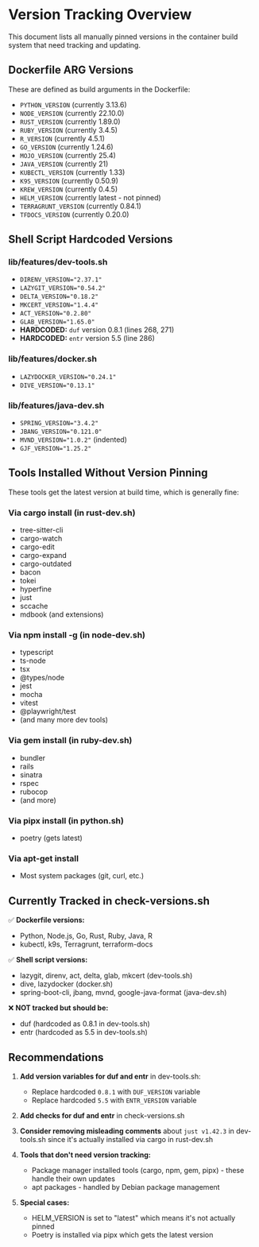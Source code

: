 # Version Tracking Overview

This document lists all manually pinned versions in the container build system that need tracking and updating.

## Dockerfile ARG Versions

These are defined as build arguments in the Dockerfile:

- `PYTHON_VERSION` (currently 3.13.6)
- `NODE_VERSION` (currently 22.10.0)
- `RUST_VERSION` (currently 1.89.0)
- `RUBY_VERSION` (currently 3.4.5)
- `R_VERSION` (currently 4.5.1)
- `GO_VERSION` (currently 1.24.6)
- `MOJO_VERSION` (currently 25.4)
- `JAVA_VERSION` (currently 21)
- `KUBECTL_VERSION` (currently 1.33)
- `K9S_VERSION` (currently 0.50.9)
- `KREW_VERSION` (currently 0.4.5)
- `HELM_VERSION` (currently latest - not pinned)
- `TERRAGRUNT_VERSION` (currently 0.84.1)
- `TFDOCS_VERSION` (currently 0.20.0)

## Shell Script Hardcoded Versions

### lib/features/dev-tools.sh

- `DIRENV_VERSION="2.37.1"`
- `LAZYGIT_VERSION="0.54.2"`
- `DELTA_VERSION="0.18.2"`
- `MKCERT_VERSION="1.4.4"`
- `ACT_VERSION="0.2.80"`
- `GLAB_VERSION="1.65.0"`
- **HARDCODED:** `duf` version 0.8.1 (lines 268, 271)
- **HARDCODED:** `entr` version 5.5 (line 286)

### lib/features/docker.sh

- `LAZYDOCKER_VERSION="0.24.1"`
- `DIVE_VERSION="0.13.1"`

### lib/features/java-dev.sh

- `SPRING_VERSION="3.4.2"`
- `JBANG_VERSION="0.121.0"`
- `MVND_VERSION="1.0.2"` (indented)
- `GJF_VERSION="1.25.2"`

## Tools Installed Without Version Pinning

These tools get the latest version at build time, which is generally fine:

### Via cargo install (in rust-dev.sh)

- tree-sitter-cli
- cargo-watch
- cargo-edit
- cargo-expand
- cargo-outdated
- bacon
- tokei
- hyperfine
- just
- sccache
- mdbook (and extensions)

### Via npm install -g (in node-dev.sh)

- typescript
- ts-node
- tsx
- @types/node
- jest
- mocha
- vitest
- @playwright/test
- (and many more dev tools)

### Via gem install (in ruby-dev.sh)

- bundler
- rails
- sinatra
- rspec
- rubocop
- (and more)

### Via pipx install (in python.sh)

- poetry (gets latest)

### Via apt-get install

- Most system packages (git, curl, etc.)

## Currently Tracked in check-versions.sh

✅ **Dockerfile versions:**

- Python, Node.js, Go, Rust, Ruby, Java, R
- kubectl, k9s, Terragrunt, terraform-docs

✅ **Shell script versions:**

- lazygit, direnv, act, delta, glab, mkcert (dev-tools.sh)
- dive, lazydocker (docker.sh)
- spring-boot-cli, jbang, mvnd, google-java-format (java-dev.sh)

❌ **NOT tracked but should be:**

- duf (hardcoded as 0.8.1 in dev-tools.sh)
- entr (hardcoded as 5.5 in dev-tools.sh)

## Recommendations

1. **Add version variables for duf and entr** in dev-tools.sh:
   - Replace hardcoded `0.8.1` with `DUF_VERSION` variable
   - Replace hardcoded `5.5` with `ENTR_VERSION` variable

2. **Add checks for duf and entr** in check-versions.sh

3. **Consider removing misleading comments** about `just v1.42.3` in dev-tools.sh since it's actually installed via cargo in rust-dev.sh

4. **Tools that don't need version tracking:**
   - Package manager installed tools (cargo, npm, gem, pipx) - these handle their own updates
   - apt packages - handled by Debian package management

5. **Special cases:**
   - HELM_VERSION is set to "latest" which means it's not actually pinned
   - Poetry is installed via pipx which gets the latest version
